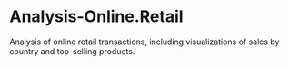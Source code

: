# Analysis-Online.Retail
Analysis of online retail transactions, including visualizations of sales by country and top-selling products.
